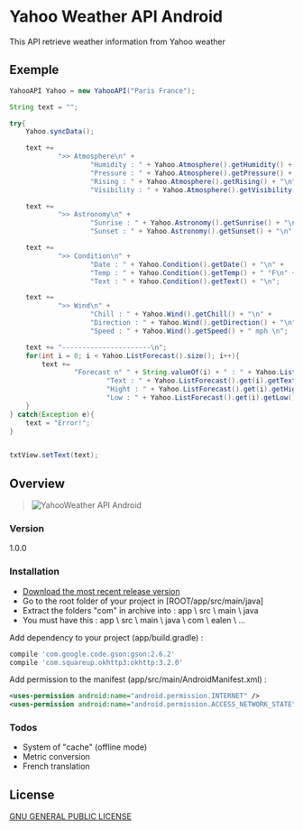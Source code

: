 # Yahoo Weather API Android
This API retrieve weather information from Yahoo weather

## Exemple
```java
YahooAPI Yahoo = new YahooAPI("Paris France");

String text = "";

try{
    Yahoo.syncData();

	text +=
	        ">> Atmosphere\n" +
	                "Humidity : " + Yahoo.Atmosphere().getHumidity() + " %\n" +
	                "Pressure : " + Yahoo.Atmosphere().getPressure() + " in\n" +
	                "Rising : " + Yahoo.Atmosphere().getRising() + "\n" +
	                "Visibility : " + Yahoo.Atmosphere().getVisibility() + " mi\n";

	text +=
	        ">> Astronomy\n" +
	                "Sunrise : " + Yahoo.Astronomy().getSunrise() + "\n" +
	                "Sunset : " + Yahoo.Astronomy().getSunset() + "\n";

	text +=
	        ">> Condition\n" +
	                "Date : " + Yahoo.Condition().getDate() + "\n" +
	                "Temp : " + Yahoo.Condition().getTemp() + " °F\n" +
	                "Text : " + Yahoo.Condition().getText() + "\n";

	text +=
	        ">> Wind\n" +
	                "Chill : " + Yahoo.Wind().getChill() + "\n" +
	                "Direction : " + Yahoo.Wind().getDirection() + "\n" +
	                "Speed : " + Yahoo.Wind().getSpeed() + " mph \n";

	text += "----------------------\n";
	for(int i = 0; i < Yahoo.ListForecast().size(); i++){
	    text +=
	            "Forecast n° " + String.valueOf(i) + " : " + Yahoo.ListForecast().get(i).getDate() + "\n" +
	                    "Text : " + Yahoo.ListForecast().get(i).getText() + "\n" +
	                    "Hight : " + Yahoo.ListForecast().get(i).getHigh() + " °F\n" +
	                    "Low : " + Yahoo.ListForecast().get(i).getLow() + " °F\n";
	}
} catch(Exception e){
    text = "Error!";
}


txtView.setText(text);
```

## Overview
> ![YahooWeather API Android](http://www.ealen.fr/github/yahoo_over.PNG)

### Version
1.0.0

### Installation
* [Download the most recent release version](https://github.com/Ealenn/YahooWeather-API-Android/releases) 
* Go to the root folder of your project in [ROOT/app/src/main/java]
* Extract the folders "com" in archive into : app \ src \ main \ java
* You must have this : app \ src \ main \ java \ com \ ealen \ ...

Add dependency to your project (app/build.gradle) :

```gradle
compile 'com.google.code.gson:gson:2.6.2'
compile 'com.squareup.okhttp3:okhttp:3.2.0'
```

Add permission to the manifest (app/src/main/AndroidManifest.xml) :

```xml
<uses-permission android:name="android.permission.INTERNET" />
<uses-permission android:name="android.permission.ACCESS_NETWORK_STATE"/>
```

### Todos

 - System of "cache" (offline mode)
 - Metric conversion
 - French translation

License
----
[GNU GENERAL PUBLIC LICENSE](https://github.com/Ealenn/YahooWeather-API-Android/blob/master/LICENSE)


